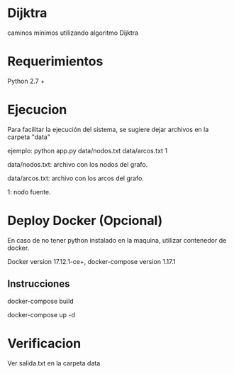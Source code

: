 # Dijktra
caminos mínimos utilizando algoritmo Dijktra

# Requerimientos
Python 2.7 +

# Ejecucion
Para facilitar la ejecución del sistema, se sugiere dejar archivos en la carpeta "data"

ejemplo: python app.py data/nodos.txt data/arcos.txt 1  

data/nodos.txt: archivo con los nodos del grafo.

data/arcos.txt: archivo con los arcos del grafo.

1: nodo fuente.

# Deploy Docker (Opcional)
En caso de no tener python instalado en la maquina, utilizar contenedor de docker.

Docker version 17.12.1-ce+, docker-compose version 1.17.1


## Instrucciones
docker-compose build

docker-compose up -d


# Verificacion
Ver salida.txt en la carpeta data
